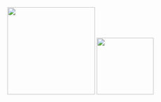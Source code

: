<div align="center">
  <img height="200px" src="https://github-contributor-stats.vercel.app/api?username=yfyeung" />
  <img height="130px" src="https://github-readme-stats.vercel.app/api/top-langs/?username=yfyeung&layout=compact&langs_count=8" />
</div>
